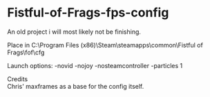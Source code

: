 # Fistful-of-Frags-fps-config
An old project i will most likely not be finishing. 

Place in C:\Program Files (x86)\Steam\steamapps\common\Fistful of Frags\fof\cfg

Launch options: -novid -nojoy -nosteamcontroller -particles 1 

Credits  
Chris' maxframes as a base for the config itself.
